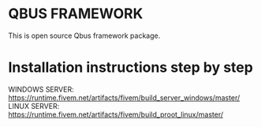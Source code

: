 # QBUS FRAMEWORK

This is open source Qbus framework package.

# Installation instructions step by step

WINDOWS SERVER: https://runtime.fivem.net/artifacts/fivem/build_server_windows/master/
LINUX SERVER: https://runtime.fivem.net/artifacts/fivem/build_proot_linux/master/
